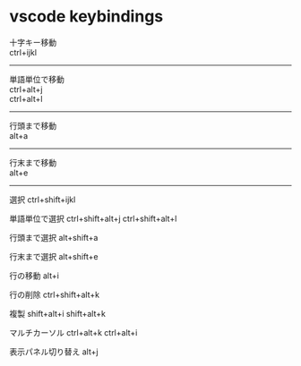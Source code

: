 # vscode keybindings


十字キー移動  
ctrl+ijkl
***
単語単位で移動  
ctrl+alt+j  
ctrl+alt+l
***
行頭まで移動  
alt+a
***
行末まで移動  
alt+e
***

選択 
ctrl+shift+ijkl

単語単位で選択 
ctrl+shift+alt+j 
ctrl+shift+alt+l

行頭まで選択 
alt+shift+a

行末まで選択 
alt+shift+e

行の移動 
alt+i

行の削除 
ctrl+shift+alt+k

複製 
shift+alt+i 
shift+alt+k

マルチカーソル 
ctrl+alt+k 
ctrl+alt+i

表示パネル切り替え 
alt+j
